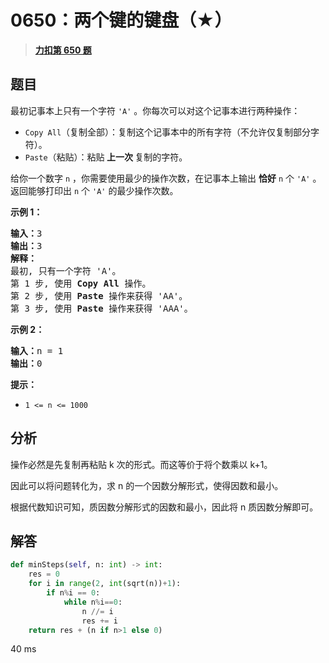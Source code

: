 # 0650：两个键的键盘（★）


> <u>**[力扣第 650 题](https://leetcode.cn/problems/2-keys-keyboard/)**</u>

## 题目

<p>最初记事本上只有一个字符 <code>'A'</code> 。你每次可以对这个记事本进行两种操作：</p>

<ul>
<li><code>Copy All</code>（复制全部）：复制这个记事本中的所有字符（不允许仅复制部分字符）。</li>
<li><code>Paste</code>（粘贴）：粘贴<strong> 上一次 </strong>复制的字符。</li>
</ul>

<p>给你一个数字 <code>n</code> ，你需要使用最少的操作次数，在记事本上输出 <strong>恰好</strong> <code>n</code> 个 <code>'A'</code> 。返回能够打印出 <code>n</code> 个 <code>'A'</code> 的最少操作次数。</p>



<p><strong>示例 1：</strong></p>

<pre>
<strong>输入：</strong>3
<strong>输出：</strong>3
<strong>解释：</strong>
最初, 只有一个字符 'A'。
第 1 步, 使用 <strong>Copy All</strong> 操作。
第 2 步, 使用 <strong>Paste </strong>操作来获得 'AA'。
第 3 步, 使用 <strong>Paste</strong> 操作来获得 'AAA'。
</pre>

<p><strong>示例 2：</strong></p>

<pre>
<strong>输入：</strong>n = 1
<strong>输出：</strong>0
</pre>



<p><strong>提示：</strong></p>

<ul>
<li><code>1 &lt;= n &lt;= 1000</code></li>
</ul>


## 分析

操作必然是先复制再粘贴 k 次的形式。而这等价于将个数乘以 k+1。

因此可以将问题转化为，求 n 的一个因数分解形式，使得因数和最小。

根据代数知识可知，质因数分解形式的因数和最小，因此将 n 质因数分解即可。

## 解答

```python
def minSteps(self, n: int) -> int:
    res = 0
    for i in range(2, int(sqrt(n))+1):
        if n%i == 0:
            while n%i==0:
                n //= i
                res += i
    return res + (n if n>1 else 0)
```
40 ms

